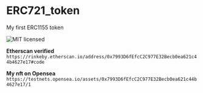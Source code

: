 # ERC721_token
My first ERC1155 token


![MIT licensed](https://img.shields.io/badge/license-MIT-blue.svg)


**Etherscan verified**
`https://rinkeby.etherscan.io/address/0x7993D6fEfcC2C977E32Becb0ea621c44b4627e17#code`


**My nft on Opensea**
`https://testnets.opensea.io/assets/0x7993D6fEfcC2C977E32Becb0ea621c44b4627e17/1`